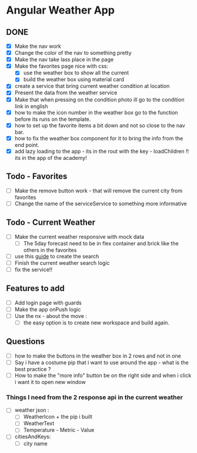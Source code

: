 # Angular Weather App

## DONE
- [x] Make the nav work
- [x] Change the color of the nav to something pretty
- [x] Make the nav take lass place in the page
- [x] Make the favorites page nice with css:
  - [x] use the weather box to show all the current
  - [x] build the weather box using material card
- [x] create a service that bring current weather condition at location 
- [x] Present the data from the weather service
- [x] Make that when pressing on the condition photo ill go to the condition link in english 
- [x] how to make the icon number in the weather box go to the function before its runs on the template.
- [x] how to set up the favorite items a bit down and not so close to the nav bar.
- [x] how to fix the weather box component for it to bring the info from the end point.
- [x] add lazy loading to the app - its in the rout with the key - loadChildren !! its in the app of the academy! 

## Todo - Favorites
- [ ] Make the remove button work - that will remove the current city from favorites
- [ ] Change the name of the serviceService to something more informative

## Todo - Current Weather
- [ ] Make the current weather responsive with mock data
  - [ ] The 5day forecast need to be in flex container and brick like the others in the favorites 
- [ ] use this [guide](https://learnsomethingquick.com/build-a-weather-app-with-angular/) to create the search
- [ ] Finish the current weather search logic
- [ ] fix the service!!

## Features to add 
- [ ] Add login page with guards 
- [ ] Make the app onPush logic 
- [ ] Use the nx - about the move :
  - [ ] the easy option is to create new workspace and build again. 

## Questions
- [ ] how to make the buttons in the weather box in 2 rows and not in one
- [ ] Say i have a costume pip that i want to use around the app - what is the best practice ? 
- [ ] How to make the "more info" button be on the right side and when i click i want it to open new window
### Things I need from the 2 response api in the current weather
- [ ] weather json :
  - [ ] WeatherIcon + the pip i built
  - [ ] WeatherText
  - [ ] Temperature - Metric - Value
- [ ] citiesAndKeys:
  - [ ] city name 
